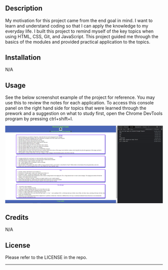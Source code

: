 # <Prework Study Guide Webpage>

## Description

My motivation for this project came from the end goal in mind. I want to learn and understand coding so that I can apply the knowledge to my everyday life. I built this project to remind myself of the key topics when using HTML, CSS, Git, and JavaScript. This project guided me through the basics of the modules and provided practical application to the topics. 

## Installation

N/A

## Usage

See the below screenshot example of the project for reference. You may use this to review the notes for each application. To access this console panel on the right hand side for topics that were learned through the prework and a suggestion on what to study first, open the Chrome DevTools program by pressing ctrl+shift+I.  

![alt text](assets/images/screenshot.png)

## Credits

N/A

## License

Please refer to the LICENSE in the repo.

---
